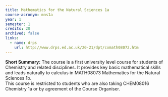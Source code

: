 ```yaml
---
title: Mathematics for the Natural Sciences 1a
course-acronym: mns1a
year: 1
semester: 1
credits: 20
archived: false
links:
  - name: drps
    url: http://www.drps.ed.ac.uk/20-21/dpt/cxmath08072.htm
---
```

**Short Summary:**
The course is a first university level course for students of Chemistry and related disciplines. It provides key basic mathematical skills and leads naturally to calculus in MATH08073 Mathematics for the Natural Sciences 1b.  
This course is restricted to students who are also taking CHEM08016 Chemistry 1a or by agreement of the Course Organiser.

